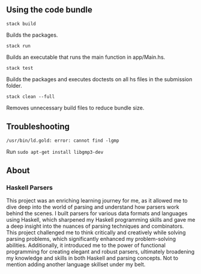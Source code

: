 ## Using the code bundle

`stack build`

Builds the packages.

`stack run`

Builds an executable that runs the main function in app/Main.hs.

`stack test`

Builds the packages and executes doctests on all hs files in the submission folder.

`stack clean --full`

Removes unnecessary build files to reduce bundle size.

## Troubleshooting

`/usr/bin/ld.gold: error: cannot find -lgmp`

Run `sudo apt-get install libgmp3-dev`

## About

### Haskell Parsers
This project was an enriching learning journey for me, as it allowed me to dive deep into the world of parsing and understand how parsers work behind the scenes. I built parsers for various data formats and languages using Haskell, which sharpened my Haskell programming skills and gave me a deep insight into the nuances of parsing techniques and combinators. This project challenged me to think critically and creatively while solving parsing problems, which significantly enhanced my problem-solving abilities. Additionally, it introduced me to the power of functional programming for creating elegant and robust parsers, ultimately broadening my knowledge and skills in both Haskell and parsing concepts. Not to mention adding another language skillset under my belt.
